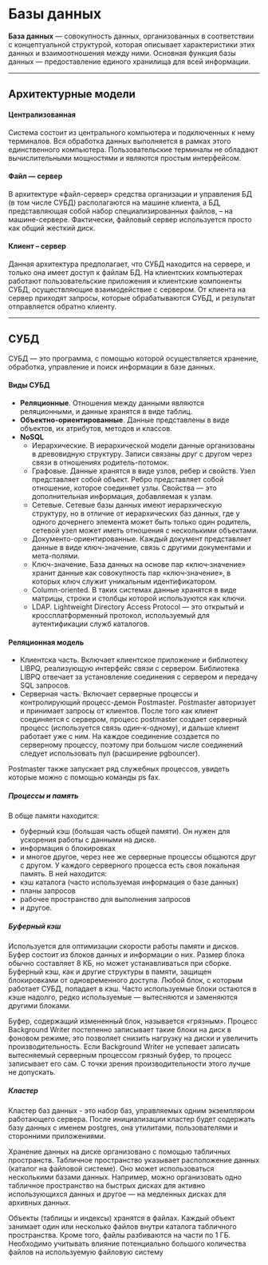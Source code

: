 # Базы данных
**База данных** — совокупность данных, организованных в соответствии с концептуальной структурой, которая описывает
характеристики этих данных и взаимоотношения между ними.
Основная функция базы данных — предоставление единого хранилища для всей информации.
____
## Архитектурные модели
#### Централизованная
Система состоит из центрального компьютера и подключенных к нему терминалов.
Вся обработка данных выполняется в рамках этого единственного компьютера.
Пользовательские терминалы не обладают вычислительными мощностями и являются простым интерфейсом.
#### Файл — сервер
В архитектуре «файл-сервер»  средства организации и управления БД (в том числе СУБД) располагаются на машине клиента, а БД, представляющая собой набор специализированных файлов, – на машине-сервере.
Фактически, файловый сервер используется просто как общий жесткий диск.
#### Клиент – сервер
Данная архитектура предполагает, что СУБД находится на сервере, и только она имеет доступ к файлам БД.
На клиентских компьютерах работают пользовательские приложения и клиентские компоненты СУБД, осуществляющие взаимодействие с сервером. От клиента на сервер приходят запросы, которые обрабатываются СУБД, и результат отправляется обратно клиенту.
____
## СУБД
СУБД — это программа, с помощью которой осуществляется хранение, обработка, управление и поиск информации в базе данных.
#### Виды СУБД
- **Реляционные**. Отношения между данными являются реляционными, и данные хранятся в виде таблиц.
- **Объектно-ориентированные**. Данные представлены в виде объектов, их атрибутов, методов и классов.
- **NoSQL**
    - Иерархические. В иерархической модели данные организованы в древовидную структуру. Записи связаны друг с другом через связи в отношениях родитель-потомок.
    - Графовые. Данные хранятся в виде узлов, ребер и свойств. Узел представляет собой объект. Ребро представляет собой отношение, которое соединяет узлы. Свойства — это дополнительная информация, добавляемая к узлам.
    - Сетевые. Сетевые базы данных имеют иерархическую структуру, но в отличие от иерархических баз данных, где у одного дочернего элемента может быть только один родитель, сетевой узел может иметь отношения с несколькими объектами.
    - Документо-ориентированные. Каждый документ представляет данные в виде ключ-значение, связь с другими документами и мета-полями.
    - Ключ-значение. База данных на основе пар «ключ‑значение» хранит данные как совокупность пар «ключ‑значение», в которых ключ служит уникальным идентификатором.
    - Column-oriented. В таких системах данные хранятся в виде матрицы, строки и столбцы которой используются как ключи.
    - LDAP. Lightweight Directory Access Protocol — это открытый и кроссплатформенный протокол, используемый для аутентификации служб каталогов.
#### Реляционная модель
- Клиентска часть. Включает клиентское приложение и библиотеку LIBPQ, реализующую интерфейс связи с сервером. Библиотека LIBPQ отвечает за установление соединения с сервером и передачу SQL запросов.
- Серверная часть. Включает серверные процессы и контролирующий процесс-демон Postmaster. Postmaster авторизует и принимает запросы от клиентов. После того как клиент соединяется с сервером, процесс postmaster создает серверный процесс (используется связь один-к-одному), и дальше клиент работает уже с ним. На каждое соединение создается по серверному процессу, поэтому при большом числе соединений следует использовать пул (расширение pgbouncer).

Postmaster также запускает ряд служебных процессов, увидеть которые можно с помощью команды ps fax.
##### Процессы и память
В обще памяти находится:
- буферный кэш (большая часть общей памяти). Он нужен для ускорения работы с данными на диске.
- информация о блокировках 
- и многое другое, через нее же серверные процессы общаются друг с другом.
У каждого серверного процесса есть своя локальная память. В ней находится:
- кэш каталога (часто используемая информация о базе данных)
- планы запросов
- рабочее пространство для выполнения запросов
- и другое.

##### Буферный кэш
Используется для оптимизации скорости работы памяти и дисков. Буфер состоит из блоков данных и информации о них.
Размер блока обычно составляет 8 КБ, но может устанавливаться при сборке.
Буферный кэш, как и другие структуры в памяти, защищен блокировками от одновременного доступа.
Любой блок, с которым работает СУБД, попадает в кэш. Часто используемые блоки остаются в кэше надолго, редко используемые — вытесняются и заменяются другими блоками.

Буфер, содержащий измененный блок, называется «грязным».
Процесс Background Writer постепенно записывает такие блоки на диск в фоновом режиме, это позволяет снизить нагрузку на диски и увеличить производительность.
Если Background Writer не успевает записать вытесняемый серверным процессом грязный буфер, то процесс записывает его сам. С точки зрения производительности этого лучше не допускать.

##### Кластер
Кластер баз данных - это набор баз, управляемых одним экземпляром работающего сервера.
После инициализации кластер будет содержать базу данных с именем postgres, она утилитами, пользователями и сторонними приложениями.

Хранение данных на диске организовано с помощью табличных пространств.
Табличное пространство указывает расположение данных (каталог на файловой системе).
Оно может использоваться несколькими базами данных.
Например, можно организовать одно табличное пространство на быстрых дисках для активно использующихся данных и другое — на медленных дисках для архивных данных.

Объекты (таблицы и индексы) хранятся в файлах.
Каждый объект занимает один или несколько файлов внутри каталога табличного пространства. Кроме того, файлы разбиваются на части по 1 ГБ.
Необходимо учитывать влияние потенциально большого количества файлов на используемую файловую систему
